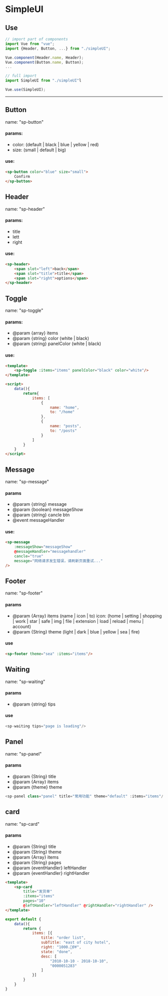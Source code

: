 # SimpleUI

## Use

```javascript
// import part of components
import Vue from "vue";
import {Header, Button, ...} from "./simpleUI";

Vue.component(Header.name, Header);
Vue.component(Button.name, Button);
...

// full import
import SimpleUI from "./simpleUI"l

Vue.use(SimpleUI);
```

---

## Button

name: "sp-button"

#### params:

- color: (default | black | blue | yellow | red)
- size: (small | default | big)

#### use:

```html
<sp-button color="blue" size="small">
    Confirm
</sp-button>
```

## Header

name: "sp-header"

#### params:

- title
- lett
- right

#### use:

```html
<sp-header>
    <span slot="left">back</span>
    <span slot="title">title</span>
    <span slot="right">options</span>
</sp-header>
```

## Toggle

name: "sp-toggle"

#### params:

* @param {array} items
* @param {string} color (white | black)
* @param {string} panelColor (white | black)

#### use:

```html
<template>
    <sp-toggle :items="items" panelColor="black" color="white"/>
</template>

<script>
    data(){
        return{
            items: [
                {
                    name: "home",
                    to: "/home"
                },
                {
                    name: "posts",
                    to: "/posts"
                }
            ]
        }
    }
</script>
```

## Message

name: "sp-message"

#### params

* @param {string} message
* @param {boolean} messageShow
* @param {string} cancle btn
* @event messageHandler

#### use:

```html
<sp-message 
    :messageShow="messageShow"
    @messageHandler="messagehandler" 
    cancle="true" 
    message="网络请求发生错误，请刷新页面重试..."
/>
```

## Footer

name: "sp-footer"

#### params

* @param {Array} items (name | icon | to)
    icon: (home | setting | shopping | work | star | safe | img | file | extension | load | reload | menu | account)
* @param {String} theme (light | dark | blue | yellow | sea | fire)

#### use

```html
<sp-footer theme="sea" :items="items"/>
```

## Waiting

name: "sp-waiting"

#### params

* @param {string} tips

#### use

```javascript
<sp-waiting tips="page is loading"/>
```

## Panel

name: "sp-panel"

#### params

 * @param {String} title
 * @param {Array} items
 * @param {theme} theme

```javascript
<sp-panel class="panel" title="常用功能" theme="default" :items="items"/>
```

## card

name: "sp-card"

#### params

* @param {String} title
* @param {String} theme
* @param {Array} items
* @param {String} pages
* @param {eventHandler} leftHandler
* @param {eventHandler} rightHandler

```html
<template>
    <sp-card 
        title="发货单" 
        :items="items"
        pages="10"
        @leftHandler="leftHandler" @rightHandler="rightHandler" />
</template>
```

```javascript
export default {
    data(){
        return {
            items: [{
                title: "order list",
                subTitle: "east of city hotel",
                right: "1000.0¥",
                state: "done",
                desc: [
                    "2010-10-10 - 2018-10-10",
                    "0000051283"
                ]
            }]
        }
    }
}
```
